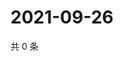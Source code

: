 # 2021-09-26

共 0 条

<!-- BEGIN WEIBO -->
<!-- 最后更新时间 Sun Sep 26 2021 18:08:36 GMT+0800 (China Standard Time) -->

<!-- END WEIBO -->
